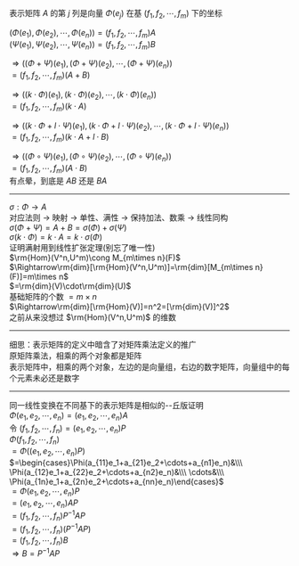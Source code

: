 表示矩阵 $A$ 的第 $j$ 列是向量 $\Phi(e_j)$ 在基 $(f_1,f_2,\cdots,f_m)$ 下的坐标  
  
 $(\Phi(e_1),\Phi(e_2),\cdots,\Phi(e_n))=(f_1,f_2,\cdots,f_m)A$   
 $(\Psi(e_1),\Psi(e_2),\cdots,\Psi(e_n))=(f_1,f_2,\cdots,f_m)B$   
  
 $\Rightarrow((\Phi+\Psi)(e_1),(\Phi+\Psi)(e_2),\cdots,(\Phi+\Psi)(e_n))$   
 $=(f_1,f_2,\cdots,f_m)(A+B)$   
  
 $\Rightarrow((k\cdot\Phi)(e_1),(k\cdot\Phi)(e_2),\cdots,(k\cdot\Phi)(e_n))$   
 $=(f_1,f_2,\cdots,f_m)(k\cdot A)$   
  
 $\Rightarrow((k\cdot\Phi+l\cdot\Psi)(e_1),(k\cdot\Phi+l\cdot\Psi)(e_2),\cdots,(k\cdot\Phi+l\cdot\Psi)(e_n))$   
 $=(f_1,f_2,\cdots,f_m)(k\cdot A+l\cdot B)$   
  
 $\Rightarrow((\Phi\circ\Psi)(e_1),(\Phi\circ\Psi)(e_2),\cdots,(\Phi\circ\Psi)(e_n))$   
 $=(f_1,f_2,\cdots,f_m)(A\cdot B)$   
有点晕，到底是 $AB$ 还是 $BA$   
  
---  
  
 $\sigma:\Phi\longrightarrow A$   
对应法则 $\to$ 映射 $\to$ 单性、满性 $\to$ 保持加法、数乘 $\to$ 线性同构  
 $\sigma(\Phi+\Psi)=A+B=\sigma(\Phi)+\sigma(\Psi)$   
 $\sigma(k\cdot\Phi)=k\cdot A=k\cdot\sigma(\Phi)$   
证明满射用到线性扩张定理(别忘了唯一性)  
 $\rm{Hom}(V^n,U^m)\cong M_{m\times n}(F)$   
 $\Rightarrow\rm{dim}[\rm{Hom}(V^n,U^m)]=\rm{dim}[M_{m\times n}(F)]=m\times n$   
 $=\rm{dim}(V)\cdot\rm{dim}(U)$   
基础矩阵的个数 $=m\times n$   
 $\Rightarrow\rm{dim}[\rm{Hom}(V)]=n^2=[\rm{dim}(V)]^2$   
之前从来没想过 $\rm{Hom}(V^n,U^m)$ 的维数  
  
---  
  
细思：表示矩阵的定义中暗含了对矩阵乘法定义的推广  
原矩阵乘法，相乘的两个对象都是矩阵  
表示矩阵中，相乘的两个对象，左边的是向量组，右边的数字矩阵，向量组中的每个元素未必还是数字  
  
---  
  
同一线性变换在不同基下的表示矩阵是相似的--丘版证明  
 $\Phi(e_1,e_2,\cdots,e_n)=(e_1,e_2,\cdots,e_n)A$   
令 $(f_1,f_2,\cdots,f_n)=(e_1,e_2,\cdots,e_n)P$   
 $\Phi(f_1,f_2,\cdots,f_n)$   
 $=\Phi((e_1,e_2,\cdots,e_n)P)$   
 $=\begin{cases}\Phi(a_{11}e_1+a_{21}e_2+\cdots+a_{n1}e_n)&\\\ \Phi(a_{12}e_1+a_{22}e_2+\cdots+a_{n2}e_n)&\\\ \cdots&\\\ \Phi(a_{1n}e_1+a_{2n}e_2+\cdots+a_{nn}e_n)\end{cases}$   
 $=\Phi(e_1,e_2,\cdots,e_n)P$   
 $=(e_1,e_2,\cdots,e_n)AP$   
 $=(f_1,f_2,\cdots,f_n)P^{-1}AP$   
 $=(f_1,f_2,\cdots,f_n)(P^{-1}AP)$   
 $=(f_1,f_2,\cdots,f_n)B$   
 $\Rightarrow B=P^{-1}AP$   
